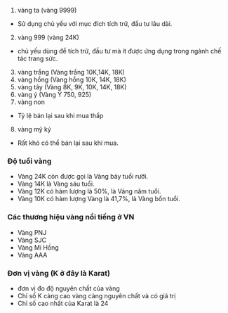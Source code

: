 1. vàng ta (vàng 9999)
- Sử dụng chủ yếu với mục đích tích trữ, đầu tư lâu dài.
2. vàng 999 (vàng 24K)
- chủ yếu dùng để tích trữ, đầu tư mà ít được ứng dụng trong ngành chế tác trang sức.
3. vàng trắng (Vàng trắng 10K,14K, 18K)
4. vàng hồng (Vàng hồng 10K, 14K, 18K)
5. vàng tây (Vàng 8K, 9K, 10K, 14K, 18K)
6. vàng ý (Vàng Ý 750, 925)
7. vàng non
- Tỷ lệ bán lại sau khi mua thấp
8. vàng mỹ ký
- Rất khó có thể bán lại sau khi mua.

### Độ tuổi vàng
- Vàng 24K còn được gọi là Vàng bảy tuổi rưỡi.
- Vàng 14K là Vàng sáu tuổi.
- Vàng 12K có hàm lượng là 50%, là Vàng năm tuổi.
- Vàng 10K có hàm lượng Vàng là 41,7%, là Vàng bốn tuổi.

### Các thương hiệu vàng nổi tiếng ở VN
- Vàng PNJ
- Vàng SJC
- Vàng Mi Hồng
- Vàng AAA

### Đơn vị vàng (K ở đây là Karat)
- đơn vị đo độ nguyên chất của vàng
- Chỉ số K càng cao vàng càng nguyên chất và có giá trị
- Chỉ số cao nhất của Karat là 24
